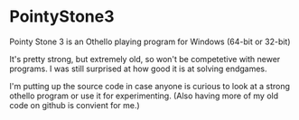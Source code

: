 # PointyStone3

Pointy Stone 3 is an Othello playing program for Windows (64-bit or 32-bit)

It's pretty strong, but extremely old, so won't be competetive with newer programs.
I was still surprised at how good it is at solving endgames.

I'm putting up the source code in case anyone is curious to look at a strong othello program or use it for experimenting. (Also having more of my old code on github is convient for me.)
